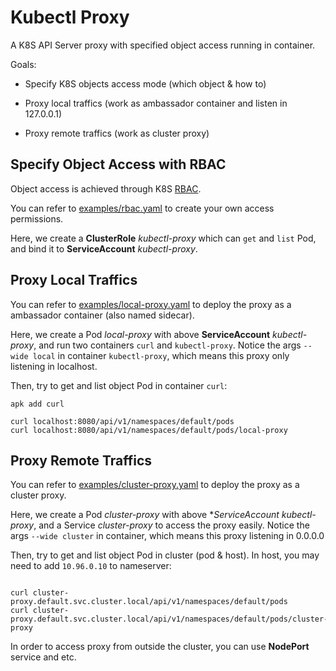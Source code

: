 # Kubectl Proxy

A K8S API Server proxy with specified object access running in container.

Goals:

- Specify K8S objects access mode (which object & how to)

- Proxy local traffics (work as ambassador container and listen in 127.0.0.1)

- Proxy remote traffics (work as cluster proxy)

## Specify Object Access with RBAC

Object access is achieved through K8S [RBAC](https://kubernetes.io/docs/reference/access-authn-authz/rbac/).

You can refer to [examples/rbac.yaml](/examples/rbac.yaml) to create your own access permissions.

Here, we create a **ClusterRole** *kubectl-proxy* which can `get` and `list` Pod, and bind it to **ServiceAccount** *kubectl-proxy*.

## Proxy Local Traffics

You can refer to [examples/local-proxy.yaml](/examples/local-proxy.yaml) to deploy the proxy as a ambassador container (also named sidecar).

Here, we create a Pod *local-proxy* with above **ServiceAccount** *kubectl-proxy*, and run two containers `curl` and `kubectl-proxy`. Notice the args `--wide local` in container `kubectl-proxy`, which means this proxy only listening in localhost.

Then, try to get and list object Pod in container `curl`:

```shell
apk add curl

curl localhost:8080/api/v1/namespaces/default/pods
curl localhost:8080/api/v1/namespaces/default/pods/local-proxy
```

## Proxy Remote Traffics

You can refer to [examples/cluster-proxy.yaml](/examples/cluster-proxy.yaml) to deploy the proxy as a cluster proxy.

Here, we create a Pod *cluster-proxy* with above **ServiceAccount* *kubectl-proxy*, and a Service *cluster-proxy* to access the proxy easily. Notice the args `--wide cluster` in container, which means this proxy listening in 0.0.0.0

Then, try to get and list object Pod in cluster (pod & host). In host, you may need to add `10.96.0.10` to nameserver:

```shell

curl cluster-proxy.default.svc.cluster.local/api/v1/namespaces/default/pods
curl cluster-proxy.default.svc.cluster.local/api/v1/namespaces/default/pods/cluster-proxy
```

In order to access proxy from outside the cluster, you can use **NodePort** service and etc.
